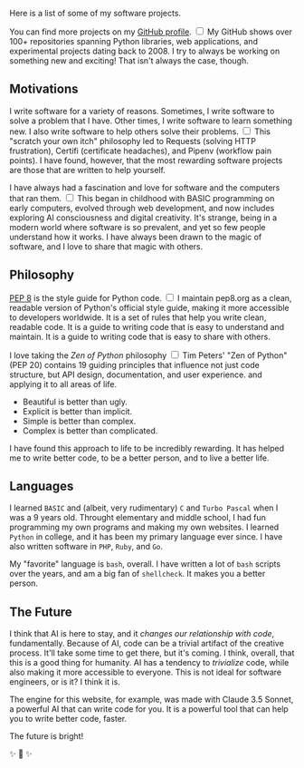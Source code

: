Here is a list of some of my software projects.

You can find more projects on my [GitHub profile](https://github.com/kennethreitz).<label for="sn-github" class="margin-toggle sidenote-number"></label>
<input type="checkbox" id="sn-github" class="margin-toggle"/>
<span class="sidenote">My GitHub shows over 100+ repositories spanning Python libraries, web applications, and experimental projects dating back to 2008.</span> I try to always be working on something new and exciting! That isn't always the case, though.

## Motivations

I write software for a variety of reasons. Sometimes, I write software to solve a problem that I have. Other times, I write software to learn something new. I also write software to help others solve their problems.<label for="sn-problems" class="margin-toggle sidenote-number"></label>
<input type="checkbox" id="sn-problems" class="margin-toggle"/>
<span class="sidenote">This "scratch your own itch" philosophy led to Requests (solving HTTP frustration), Certifi (certificate headaches), and Pipenv (workflow pain points).</span> I have found, however, that the most rewarding software projects are those that are written to help yourself.

I have always had a fascination and love for software and the computers that ran them.<label for="sn-fascination" class="margin-toggle sidenote-number"></label>
<input type="checkbox" id="sn-fascination" class="margin-toggle"/>
<span class="sidenote">This began in childhood with BASIC programming on early computers, evolved through web development, and now includes exploring AI consciousness and digital creativity.</span> It's strange, being in a modern world where software is so prevalent, and yet so few people understand how it works. I have always been drawn to the magic of software, and I love to share that magic with others.

## Philosophy

[PEP 8](/software/websites/pep8-org) is the style guide for Python code.<label for="sn-pep8" class="margin-toggle sidenote-number"></label>
<input type="checkbox" id="sn-pep8" class="margin-toggle"/>
<span class="sidenote">I maintain pep8.org as a clean, readable version of Python's official style guide, making it more accessible to developers worldwide.</span> It is a set of rules that help you write clean, readable code. It is a guide to writing code that is easy to understand and maintain. It is a guide to writing code that is easy to share with others.

I love taking the *Zen of Python* philosophy<label for="sn-zen" class="margin-toggle sidenote-number"></label>
<input type="checkbox" id="sn-zen" class="margin-toggle"/>
<span class="sidenote">Tim Peters' "Zen of Python" (PEP 20) contains 19 guiding principles that influence not just code structure, but API design, documentation, and user experience.</span> and applying it to all areas of life.

- Beautiful is better than ugly.
- Explicit is better than implicit.
- Simple is better than complex.
- Complex is better than complicated.

I have found this approach to life to be incredibly rewarding. It has helped me to write better code, to be a better person, and to live a better life.

## Languages

I learned `BASIC` and (albeit, very rudimentary) `C` and `Turbo Pascal` when I was a 9 years old. Throught elementary and middle school, I had fun programming my own programs and making my own websites. I learned `Python` in college, and it has been my primary language ever since. I have also written software in `PHP`, `Ruby`, and `Go`.

My "favorite" language is `bash`, overall. I have written a lot of `bash` scripts over the years, and am a big fan of `shellcheck`. It makes you a better person.

## The Future

I think that AI is here to stay, and it *changes our relationship with code*, fundamentally. Because of AI, code can be a trivial artifact of the creative process. It'll take some time to get there, but it's coming. I think, overall, that this is a good thing for humanity. AI has a tendency to *trivialize* code, while also making it more accessible to everyone. This is not ideal for software engineers, or is it? I think it is.

The engine for this website, for example, was made with Claude 3.5 Sonnet, a powerful AI that can write code for you. It is a powerful tool that can help you to write better code, faster.

The future is bright!


✨ 🍰 ✨
